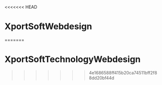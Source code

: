 <<<<<<< HEAD
# XportSoftWebdesign
=======
# XportSoftTechnologyWebdesign
>>>>>>> 4e1686588ff415b20ca74511bff2f88dd20bf44d
